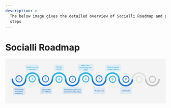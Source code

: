 ```yaml
---
description: >-
  The below image gives the detailed overview of Socialli Roadmap and phase wise
  steps
---
```


# Socialli Roadmap

![Socialli Roadmap](../.gitbook/assets/Roadmap.png)
